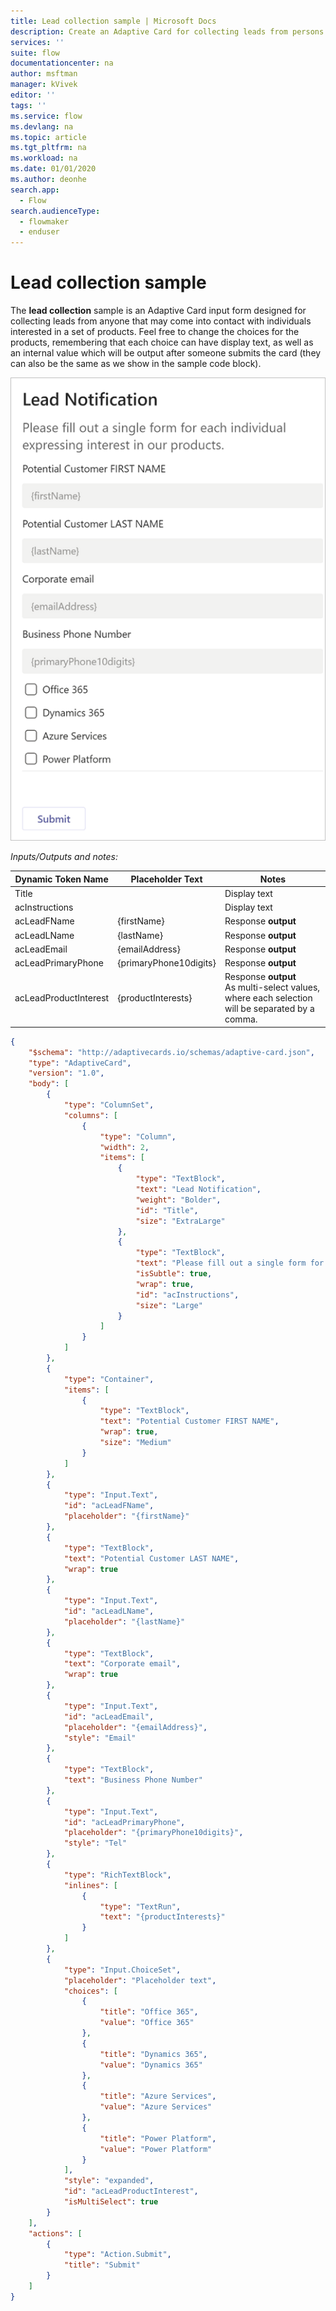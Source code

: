 ```yaml
---
title: Lead collection sample | Microsoft Docs
description: Create an Adaptive Card for collecting leads from persons interested in a set of products.
services: ''
suite: flow
documentationcenter: na
author: msftman
manager: kVivek
editor: ''
tags: ''
ms.service: flow
ms.devlang: na
ms.topic: article
ms.tgt_pltfrm: na
ms.workload: na
ms.date: 01/01/2020
ms.author: deonhe
search.app: 
  - Flow
search.audienceType: 
  - flowmaker
  - enduser
---
```

# Lead collection sample

The **lead collection** sample is an Adaptive Card input form designed for collecting leads from anyone that may come into contact with individuals interested in a set of products. Feel free to change the choices for the products, remembering that each choice can have display text, as well as an internal value which will be output after someone submits the card (they can also be the same as we show in the sample code block).

![](media/adaptive-cards/lead-notification.png)

*Inputs/Outputs and notes:*

| Dynamic Token Name    | Placeholder Text       | Notes                                                                                       |
|-----------------------|------------------------|--------------------------------------|
| Title                 |                        | Display text                                                                                  |
| acInstructions        |                        | Display text                                                                                  |
| acLeadFName           | {firstName}            | Response **output**                                                                           |
| acLeadLName           | {lastName}             | Response **output**                                                                           |
| acLeadEmail           | {emailAddress}         | Response **output**                                                                           |
| acLeadPrimaryPhone    | {primaryPhone10digits} | Response **output**                                                                           |
| acLeadProductInterest | {productInterests}     | Response **output**  <br>As multi-select values, where each selection will be separated by a comma.                                                                         |

``` json
{
    "$schema": "http://adaptivecards.io/schemas/adaptive-card.json",
    "type": "AdaptiveCard",
    "version": "1.0",
    "body": [
        {
            "type": "ColumnSet",
            "columns": [
                {
                    "type": "Column",
                    "width": 2,
                    "items": [
                        {
                            "type": "TextBlock",
                            "text": "Lead Notification",
                            "weight": "Bolder",
                            "id": "Title",
                            "size": "ExtraLarge"
                        },
                        {
                            "type": "TextBlock",
                            "text": "Please fill out a single form for each individual expressing interest in our products. ",
                            "isSubtle": true,
                            "wrap": true,
                            "id": "acInstructions",
                            "size": "Large"
                        }
                    ]
                }
            ]
        },
        {
            "type": "Container",
            "items": [
                {
                    "type": "TextBlock",
                    "text": "Potential Customer FIRST NAME",
                    "wrap": true,
                    "size": "Medium"
                }
            ]
        },
        {
            "type": "Input.Text",
            "id": "acLeadFName",
            "placeholder": "{firstName}"
        },
        {
            "type": "TextBlock",
            "text": "Potential Customer LAST NAME",
            "wrap": true
        },
        {
            "type": "Input.Text",
            "id": "acLeadLName",
            "placeholder": "{lastName}"
        },
        {
            "type": "TextBlock",
            "text": "Corporate email",
            "wrap": true
        },
        {
            "type": "Input.Text",
            "id": "acLeadEmail",
            "placeholder": "{emailAddress}",
            "style": "Email"
        },
        {
            "type": "TextBlock",
            "text": "Business Phone Number"
        },
        {
            "type": "Input.Text",
            "id": "acLeadPrimaryPhone",
            "placeholder": "{primaryPhone10digits}",
            "style": "Tel"
        },
        {
            "type": "RichTextBlock",
            "inlines": [
                {
                    "type": "TextRun",
                    "text": "{productInterests}"
                }
            ]
        },
        {
            "type": "Input.ChoiceSet",
            "placeholder": "Placeholder text",
            "choices": [
                {
                    "title": "Office 365",
                    "value": "Office 365"
                },
                {
                    "title": "Dynamics 365",
                    "value": "Dynamics 365"
                },
                {
                    "title": "Azure Services",
                    "value": "Azure Services"
                },
                {
                    "title": "Power Platform",
                    "value": "Power Platform"
                }
            ],
            "style": "expanded",
            "id": "acLeadProductInterest",
            "isMultiSelect": true
        }
    ],
    "actions": [
        {
            "type": "Action.Submit",
            "title": "Submit"
        }
    ]
}
```


